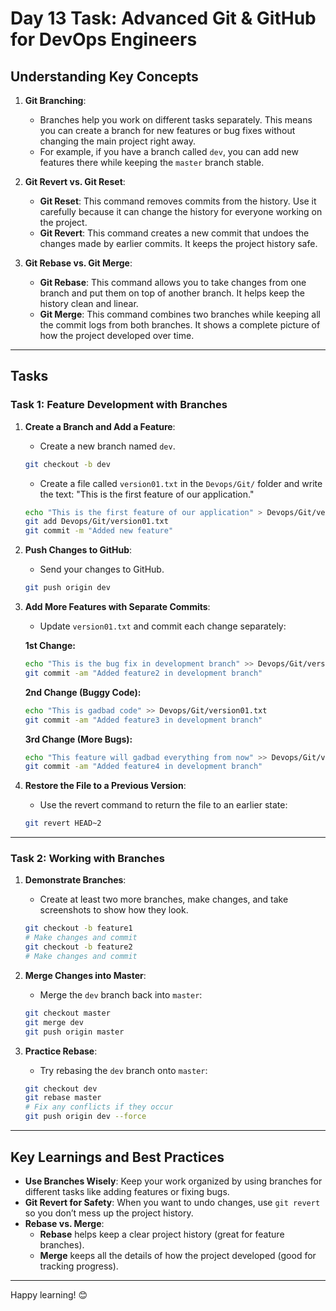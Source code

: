 
# Day 13 Task: Advanced Git & GitHub for DevOps Engineers

## Understanding Key Concepts

1. **Git Branching**:
   - Branches help you work on different tasks separately. This means you can create a branch for new features or bug fixes without changing the main project right away. 
   - For example, if you have a branch called `dev`, you can add new features there while keeping the `master` branch stable.

2. **Git Revert vs. Git Reset**:
   - **Git Reset**: This command removes commits from the history. Use it carefully because it can change the history for everyone working on the project.
   - **Git Revert**: This command creates a new commit that undoes the changes made by earlier commits. It keeps the project history safe.

3. **Git Rebase vs. Git Merge**:
   - **Git Rebase**: This command allows you to take changes from one branch and put them on top of another branch. It helps keep the history clean and linear.
   - **Git Merge**: This command combines two branches while keeping all the commit logs from both branches. It shows a complete picture of how the project developed over time.

---

## Tasks

### Task 1: Feature Development with Branches

1. **Create a Branch and Add a Feature**:
   - Create a new branch named `dev`.
   ```bash
   git checkout -b dev
   ```
   - Create a file called `version01.txt` in the `Devops/Git/` folder and write the text: "This is the first feature of our application."
   ```bash
   echo "This is the first feature of our application" > Devops/Git/version01.txt
   git add Devops/Git/version01.txt
   git commit -m "Added new feature"
   ```

2. **Push Changes to GitHub**:
   - Send your changes to GitHub.
   ```bash
   git push origin dev
   ```

3. **Add More Features with Separate Commits**:
   - Update `version01.txt` and commit each change separately:
   
   **1st Change:**
   ```bash
   echo "This is the bug fix in development branch" >> Devops/Git/version01.txt
   git commit -am "Added feature2 in development branch"
   ```

   **2nd Change (Buggy Code):**
   ```bash
   echo "This is gadbad code" >> Devops/Git/version01.txt
   git commit -am "Added feature3 in development branch"
   ```

   **3rd Change (More Bugs):**
   ```bash
   echo "This feature will gadbad everything from now" >> Devops/Git/version01.txt
   git commit -am "Added feature4 in development branch"
   ```

4. **Restore the File to a Previous Version**:
   - Use the revert command to return the file to an earlier state:
   ```bash
   git revert HEAD~2
   ```

---

### Task 2: Working with Branches

1. **Demonstrate Branches**:
   - Create at least two more branches, make changes, and take screenshots to show how they look.
   ```bash
   git checkout -b feature1
   # Make changes and commit
   git checkout -b feature2
   # Make changes and commit
   ```

2. **Merge Changes into Master**:
   - Merge the `dev` branch back into `master`:
   ```bash
   git checkout master
   git merge dev
   git push origin master
   ```

3. **Practice Rebase**:
   - Try rebasing the `dev` branch onto `master`:
   ```bash
   git checkout dev
   git rebase master
   # Fix any conflicts if they occur
   git push origin dev --force
   ```

---

## Key Learnings and Best Practices

- **Use Branches Wisely**: Keep your work organized by using branches for different tasks like adding features or fixing bugs.
- **Git Revert for Safety**: When you want to undo changes, use `git revert` so you don’t mess up the project history.
- **Rebase vs. Merge**: 
   - **Rebase** helps keep a clear project history (great for feature branches).
   - **Merge** keeps all the details of how the project developed (good for tracking progress).

---



Happy learning! 😊
